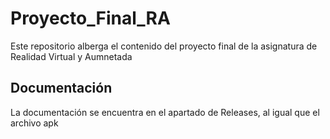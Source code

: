 # Proyecto_Final_RA
Este repositorio alberga el contenido del proyecto final de la asignatura de Realidad Virtual y Aumnetada

## Documentación
La documentación se encuentra en el apartado de Releases, al igual que el archivo apk
